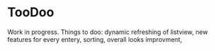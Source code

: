 # TooDoo
Work in progress. Things to doo:
 dynamic refreshing of listview,
 new features for every entery,
 sorting, 
 overall looks improvment,
